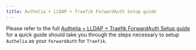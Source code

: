 ```yaml
---
title: Authelia + LLDAP + Traefik ForwardAuth Setup guide
---
```


Please refer to the full [Authelia + LLDAP + Traefik ForwardAuth Setup guide](/charts/premium/authelia/Setup-Guide) for a quick guide should take you through the steps necessary to setup `Authelia` as your `forwardAuth` for `Traefik`.
